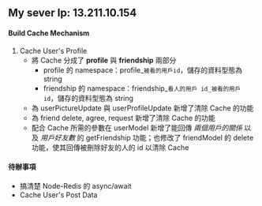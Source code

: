 ## My sever Ip: 13.211.10.154

#### Build Cache Mechanism

1. Cache User's Profile
   - 將 Cache 分成了 **profile** 與 **friendship** 兩部分
     - profile 的 namespace：profile\_`被看的用戶id`，儲存的資料型態為 string
     - friendship 的 namespace：friendship\_`看人的用戶 id_被看的用戶 id`，儲存的資料型態為 string
   - 為 userPictureUpdate 與 userProfileUpdate 新增了清除 Cache 的功能
   - 為 friend delete, agree, request 新增了清除 Cache 的功能
   - 配合 Cache 所需的參數在 userModel 新增了能回傳 _兩個用戶的關係_ 以及 _用戶好友數_ 的 getFriendship 功能；也修改了 friendModel 的 delete 功能，使其回傳被刪除好友的人的 id 以清除 Cache

#### 待辦事項

- 搞清楚 Node-Redis 的 async/await
- Cache User's Post Data

